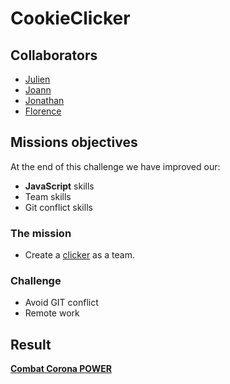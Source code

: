 # CookieClicker

## Collaborators

- [Julien](https://github.com/Gabrielju)
- [Joann](https://github.com/DelahayJoann)
- [Jonathan](https://github.com/deschuyteneerj/)
- [Florence](https://github.com/FlorenceJacobs)

## Missions objectives

At the end of this challenge we have improved our:

- **JavaScript** skills
- Team skills
- Git conflict skills

### The mission

- Create a [clicker](https://en.wikipedia.org/wiki/Cookie_Clicker) as a team.

### Challenge

- Avoid GIT conflict
- Remote work

## Result
[**Combat Corona POWER**](https://deschuyteneerj.github.io/CookieClicker/)

